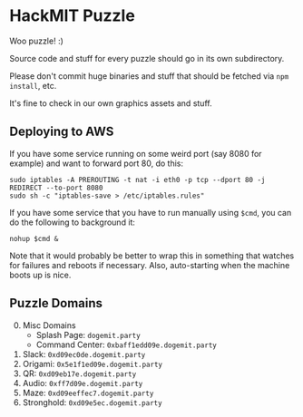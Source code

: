# HackMIT Puzzle

Woo puzzle! :)

Source code and stuff for every puzzle should go in its own subdirectory.

Please don't commit huge binaries and stuff that should be fetched via `npm
install`, etc.

It's fine to check in our own graphics assets and stuff.

## Deploying to AWS

If you have some service running on some weird port (say 8080 for example) and
want to forward port 80, do this:

```
sudo iptables -A PREROUTING -t nat -i eth0 -p tcp --dport 80 -j REDIRECT --to-port 8080
sudo sh -c "iptables-save > /etc/iptables.rules"
```

If you have some service that you have to run manually using `$cmd`, you can do
the following to background it:

```
nohup $cmd &
```

Note that it would probably be better to wrap this in something that watches
for failures and reboots if necessary. Also, auto-starting when the machine
boots up is nice.

## Puzzle Domains

0. Misc Domains
    * Splash Page: `dogemit.party`
    * Command Center: `0xbaff1edd09e.dogemit.party`
1. Slack: `0xd09ec0de.dogemit.party`
2. Origami: `0x5e1f1ed09e.dogemit.party`
3. QR: `0xd09eb17e.dogemit.party`
4. Audio: `0xff7d09e.dogemit.party`
5. Maze: `0xd09eeffec7.dogemit.party`
6. Stronghold: `0xd09e5ec.dogemit.party`
